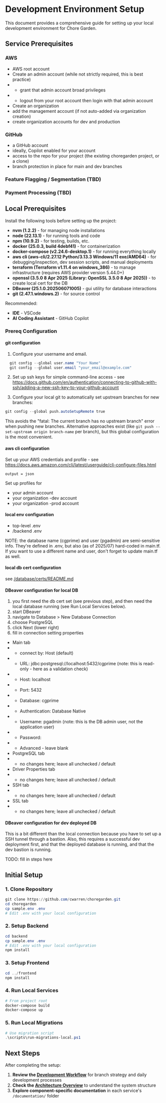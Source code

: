 # Development Environment Setup

This document provides a comprehensive guide for setting up your local development environment for Chore Garden.

## Service Prerequisites

### AWS

- AWS root account
- Create an admin account (while not strictly required, this is best practice)
- - grant that admin account broad privileges
- - logout from your root account then login with that admin account
- Create an organization
- add the management account (if not auto-added via organization creation)
- create organization accounts for dev and production

### GitHub

- a GitHub account
- ideally, Copilot enabled for your account
- access to the repo for your project (the existing choregarden project, or a clone)
- branch protection in place for main and dev branches

### Feature Flagging  / Segmentation (TBD)

### Payment Processing (TBD)

## Local Prerequisites

Install the following tools before setting up the project:
- **nvm (1.2.2)** - for managing node installations
- **node (22.13.1)** - for running tools and code
- **npm (10.9.2)** - for testing, builds, etc.
- **docker (25.0.3, build 4debf41)** - for containerization
- **docker-compose (v2.24.6-desktop.1)** - for running everything locally
- **aws cli (aws-cli/2.27.12 Python/3.13.3 Windows/11 exe/AMD64)** - for debugging/inspection, dev session scripts, and manual deployments
- **terraform (Terraform v1.11.4 on windows_386)** - to manage infrastructure (requires AWS provider version 5.44.0+)
- **openssl (3.5.0 8 Apr 2025 (Library: OpenSSL 3.5.0 8 Apr 2025))** - to create local cert for the DB
- **DBeaver (25.1.0.202506071005)** - gui utility for database interactions
- **git (2.47.1.windows.2)** - for source control

Recommended:
- **IDE** - VSCode
- **AI Coding Assistant** - GitHub Copilot

### Prereq Configuration

#### git configuration

1. Configure your username and email.
```powershell
  git config --global user.name "Your Name"
  git config --global user.email "your_email@example.com"
```

2. Set up ssh keys for simple command-line access - see https://docs.github.com/en/authentication/connecting-to-github-with-ssh/adding-a-new-ssh-key-to-your-github-account


3. Configure your local git to automatically set upstream branches for new branches:

```powershell
git config --global push.autoSetupRemote true
```

This avoids the "fatal: The current branch has no upstream branch" error when pushing new branches. Alternative approaches exist (like `git push --set-upstream origin branch-name` per branch), but this global configuration is the most convenient.

#### aws cli configuration

Set up your AWS credentials and profile - see https://docs.aws.amazon.com/cli/latest/userguide/cli-configure-files.html

`output = json`

Set up profiles for 
* your admin account
* your organization -dev account
* your organization -prod account

#### local env configuration

* top-level .env
* /backend .env

NOTE: the database name (cgprime) and user (pgadmin) are semi-sensitive info. They're defined in .env, but also (as of 2025/07) hard-coded in main.tf. If you want to use a different name and user, don't forget to update main.tf as well.

#### local db cert configuration

see [/database/certs/README.md](/database/certs/README.md)

#### DBeaver configuration for local DB

1. you first need the db cert set (see previous step), and then need the local database running (see Run Local Services below).
2. start DBeaver
3. navigate to Database > New Database Connection
4. choose PostgreSQL
5. click Next (lower right)
6. fill in connection setting properties
* Main tab
* * connect by: Host (default)
* * URL: jdbc:postgresql://localhost:5432/cgprime (note: this is read-only - here as a validation check)
* * Host: localhost
* * Port: 5432
* * Database: cgprime
* * Authentication: Database Native
* * Username: pgadmin (note: this is the DB admin user, not the application user)
* * Password: <whatever you set in your local env>
* * Advanced - leave blank
* PostgreSQL tab
* * no changes here; leave all unchecked / default
* Driver Properties tab
* * no changes here; leave all unchecked / default
* SSH tab
* * no changes here; leave all unchecked / default
* SSL tab
* * no changes here; leave all unchecked / default

#### DBeaver configuration for dev deployed DB

This is a bit different than the local connection because you have to set up a SSH tunnel through a bastion. Also, this requires a successful dev deployment first, and that the deployed database is running, and that the dev bastion is running.

TODO: fill in steps here

## Initial Setup

### 1. Clone Repository

```powershell
git clone https://github.com/cwarren/choregarden.git
cd choregarden
cp sample.env .env
# Edit .env with your local configuration
```

### 2. Setup Backend

```powershell
cd backend
cp sample.env .env
# Edit .env with your local configuration
npm install
```

### 3. Setup Frontend

```powershell
cd ../frontend
npm install
```

### 4. Run Local Services

```powershell
# From project root
docker-compose build
docker-compose up
```

### 5. Run Local Migrations

```powershell
# Use migration script
.\scripts\run-migrations-local.ps1
```

## Next Steps

After completing the setup:

1. **Review the [Development Workflow](./development_workflow.md)** for branch strategy and daily development processes
2. **Check the [Architecture Overview](./architecture.md)** to understand the system structure
3. **Explore component-specific documentation** in each service's `/documentation/` folder

